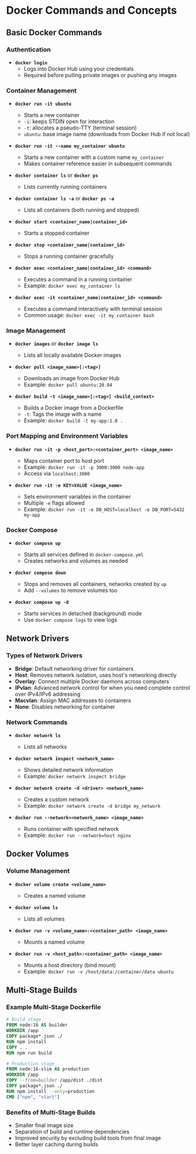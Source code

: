 # Docker Commands and Concepts

## Basic Docker Commands

### Authentication
- **`docker login`**
  - Logs into Docker Hub using your credentials
  - Required before pulling private images or pushing any images

### Container Management
- **`docker run -it ubuntu`**
  - Starts a new container
  - `-i`: keeps STDIN open for interaction
  - `-t`: allocates a pseudo-TTY (terminal session)
  - `ubuntu`: base image name (downloads from Docker Hub if not local)

- **`docker run -it --name my_container ubuntu`**
  - Starts a new container with a custom name `my_container`
  - Makes container reference easier in subsequent commands

- **`docker container ls`** or **`docker ps`**
  - Lists currently running containers

- **`docker container ls -a`** or **`docker ps -a`**
  - Lists all containers (both running and stopped)

- **`docker start <container_name|container_id>`**
  - Starts a stopped container

- **`docker stop <container_name|container_id>`**
  - Stops a running container gracefully

- **`docker exec <container_name|container_id> <command>`**
  - Executes a command in a running container
  - Example: `docker exec my_container ls`

- **`docker exec -it <container_name|container_id> <command>`**
  - Executes a command interactively with terminal session
  - Common usage: `docker exec -it my_container bash`

### Image Management
- **`docker images`** or **`docker image ls`**
  - Lists all locally available Docker images

- **`docker pull <image_name>[:<tag>]`**
  - Downloads an image from Docker Hub
  - Example: `docker pull ubuntu:20.04`

- **`docker build -t <image_name>[:<tag>] <build_context>`**
  - Builds a Docker image from a Dockerfile
  - `-t`: Tags the image with a name
  - Example: `docker build -t my-app:1.0 .`

### Port Mapping and Environment Variables
- **`docker run -it -p <host_port>:<container_port> <image_name>`**
  - Maps container port to host port
  - Example: `docker run -it -p 3000:3000 node-app`
  - Access via `localhost:3000`

- **`docker run -it -e KEY=VALUE <image_name>`**
  - Sets environment variables in the container
  - Multiple `-e` flags allowed
  - Example: `docker run -it -e DB_HOST=localhost -e DB_PORT=5432 my-app`

### Docker Compose
- **`docker compose up`**
  - Starts all services defined in `docker-compose.yml`
  - Creates networks and volumes as needed

- **`docker compose down`**
  - Stops and removes all containers, networks created by `up`
  - Add `--volumes` to remove volumes too

- **`docker compose up -d`**
  - Starts services in detached (background) mode
  - Use `docker compose logs` to view logs

## Network Drivers

### Types of Network Drivers
- **Bridge**: Default networking driver for containers
- **Host**: Removes network isolation, uses host's networking directly
- **Overlay**: Connect multiple Docker daemons across computers
- **IPvlan**: Advanced network control for when you need complete control over IPv4/IPv6 addressing
- **Macvlan**: Assign MAC addresses to containers
- **None**: Disables networking for container

### Network Commands
- **`docker network ls`**
  - Lists all networks

- **`docker network inspect <network_name>`**
  - Shows detailed network information
  - Example: `docker network inspect bridge`

- **`docker network create -d <driver> <network_name>`**
  - Creates a custom network
  - Example: `docker network create -d bridge my_network`

- **`docker run --network=<network_name> <image_name>`**
  - Runs container with specified network
  - Example: `docker run --network=host nginx`

## Docker Volumes

### Volume Management
- **`docker volume create <volume_name>`**
  - Creates a named volume

- **`docker volume ls`**
  - Lists all volumes

- **`docker run -v <volume_name>:<container_path> <image_name>`**
  - Mounts a named volume

- **`docker run -v <host_path>:<container_path> <image_name>`**
  - Mounts a host directory (bind mount)
  - Example: `docker run -v /host/data:/container/data ubuntu`

## Multi-Stage Builds

### Example Multi-Stage Dockerfile
```dockerfile
# Build stage
FROM node:16 AS builder
WORKDIR /app
COPY package*.json ./
RUN npm install
COPY . .
RUN npm run build

# Production stage
FROM node:16-slim AS production
WORKDIR /app
COPY --from=builder /app/dist ./dist
COPY package*.json ./
RUN npm install --only=production
CMD ["npm", "start"]
```

### Benefits of Multi-Stage Builds
- Smaller final image size
- Separation of build and runtime dependencies
- Improved security by excluding build tools from final image
- Better layer caching during builds